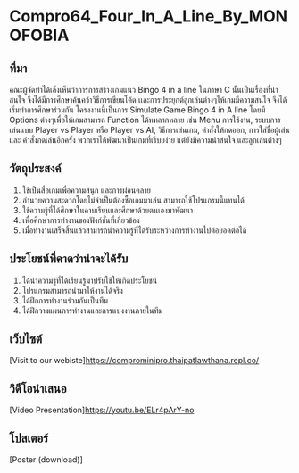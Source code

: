 # Compro64_Four_In_A_Line_By_MONOFOBIA
## ที่มา
คณะผู้จัดทำได้เล็งเห็นว่าการการสร้างเกมแนว Bingo 4 in a line ในภาษา C นั้นเป็นเรื่องที่น่าสนใจ จึงได้มีการศึกษาค้นคว้าวิธีการเขียนโค้ด เเละการประยุกต์ลูกเล่นต่างๆให้เกมมีความสนใจ จึงได้เริ่มทำการศึกษาร่วมกัน โครงงานนี้เป็นการ Simulate Game Bingo 4 in A line โดยมี Options ต่างๆเพื่อให้เกมสามารถ Function ได้หหลากหลาย เช่น Menu การใช้งาน, ระบบการเล่นแบบ  Player vs Player หรือ Player vs AI, วิธีการเล่นเกม, คำสั่งให้กดออก, การใส่ชื่อผู้เล่นและ คำสั่งกดเล่นอีกครั้ง พวกเราได้พัฒนาเป็นเกมที่เรีบยง่าย แต่ยังมีความน่าสนใจ และลูกเล่นต่างๆ 
## วัตถุประสงค์
1. ใช้เป็นสื่อเกมเพื่อความสนุก และการผ่อนคลาย
2. อำนวยความสะดวกโดยไม่จำเป็นต้องซื้อเกมมาเล่น สามารถใช้โปรแกรมนี้แทนได้
3. ใช้ความรู้ที่ได้ศึกษาในคาบเรียนและศึกษาด้วยตนเองมาพัฒนา
4. เพื่อศึกษาการทำงานของฟังก์ชั่นที่เกี่ยวข้อง
5. เมื่อทำงานเสร็จสิ้นแล้วสามารถนำความรู้ที่ได้รับระหว่างการทำงานไปต่อยอดต่อได้
## ประโยชน์ที่คาดว่าน่าจะได้รับ
1. ได้นำความรู้ที่ได้เรียนรู้มาปรับใช้ให้เกิดประโยชน์
2. โปรแกรมสามารถนำมาให้งานได้จริง
3. ได้ฝึกการทำงานร่วมกันเป็นทีม
4. ได้ฝึกวางแผนการทำงานและการแบ่งงานภายในทีม
## เว็บไซต์
[Visit to our webiste]https://comprominipro.thaipatlawthana.repl.co/

## วิดีโอนำเสนอ
[Video Presentation]https://youtu.be/ELr4pArY-no

## โปสเตอร์
[Poster (download)]

